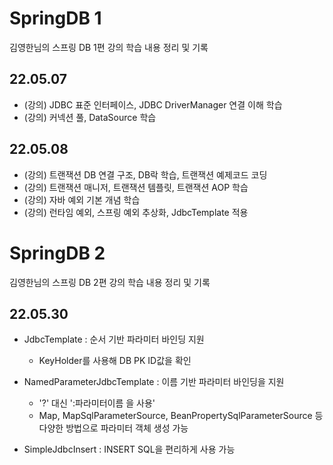 # SpringDB 1
김영한님의 스프링 DB 1편 강의 학습 내용 정리 및 기록

## 22.05.07
* (강의) JDBC 표준 인터페이스, JDBC DriverManager 연결 이해 학습
* (강의) 커넥션 풀, DataSource 학습

## 22.05.08
* (강의) 트랜잭션 DB 연결 구조, DB락 학습, 트랜잭션 예제코드 코딩
* (강의) 트랜잭션 매니저, 트랜잭션 템플릿, 트랜잭션 AOP 학습
* (강의) 자바 예외 기본 개념 학습
* (강의) 런타임 예외, 스프링 예외 추상화, JdbcTemplate 적용

# SpringDB 2
김영한님의 스프링 DB 2편 강의 학습 내용 정리 및 기록

## 22.05.30
* JdbcTemplate : 순서 기반 파라미터 바인딩 지원
  - KeyHolder를 사용해 DB PK ID값을 확인
  
* NamedParameterJdbcTemplate : 이름 기반 파라미터 바인딩을 지원
  - '?' 대신 ':파라미터이름 을 사용'
  - Map, MapSqlParameterSource, BeanPropertySqlParameterSource 등 다양한 방법으로 파라미터 객체 생성 가능
 
* SimpleJdbcInsert : INSERT SQL을 편리하게 사용 가능
